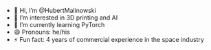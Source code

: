 - 👋 Hi, I’m @HubertMalinowski
- 👀 I’m interested in 3D printing and AI
- 🌱 I’m currently learning PyTorch
- 😄 Pronouns: he/his
- ⚡ Fun fact: 4 years of commercial experience in the space industry 

<!---
HubertMalinowski/HubertMalinowski is a ✨ special ✨ repository because its `README.md` (this file) appears on your GitHub profile.
You can click the Preview link to take a look at your changes.
--->
